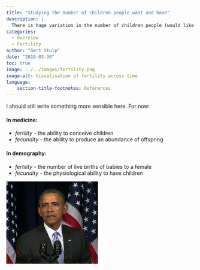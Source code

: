 ```yaml
---
title: "Studying the number of children people want and have"
description: |
  There is huge variation in the number of children people (would like to) have over time / across the globe / within countries. I try to study the determinants of this variation, including individual factors like wealth and education, genetic factors, and social influences.
categories:
  - Overview
  - Fertility
author: "Gert Stulp"
date: "2018-03-30"
toc: true
image: ../../images/fertility.png
image-alt: Visualisation of fertility across time
language: 
    section-title-footnotes: References
---
```


I should still write something more sensible here. For now:

#### In medicine:

- _fertility_ - the ability to conceive children
- _fecundity_ - the ability to produce an abundance of offspring

#### In demography:

- _fertility_ - the number of live births of babies to a female
- _fecundity_ - the physiological ability to have children


![](../../images/obama.gif)

